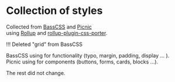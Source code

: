 # Collection of styles
Collected from [BassCSS](https://basscss.com/) and [Picnic](https://picnicss.com/documentation#home)  
using [Rollup](https://rollupjs.org/) and [rollup-plugin-css-porter](https://github.com/RJHwang/rollup-plugin-css-porter).  

!!! Deleted "grid" from BassCSS   

BassCSS using for functionality (typo, margin, padding, display ... ).   
Picnic using for components (buttons, forms, cards, blocks ...).

The rest did not change.
